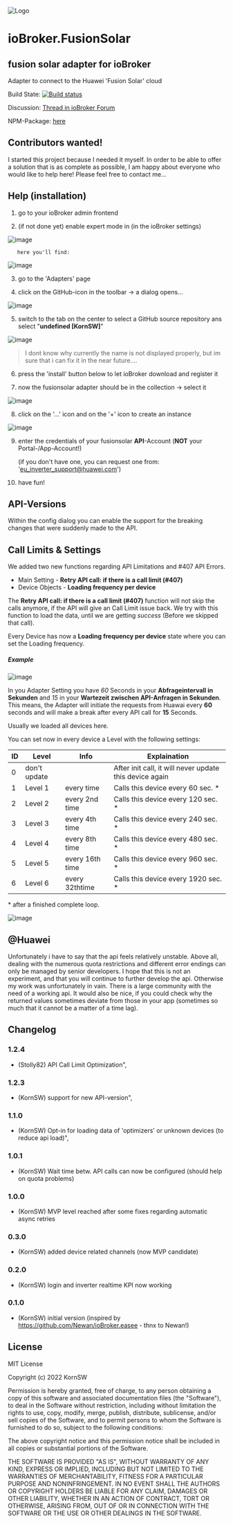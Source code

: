 ![Logo](admin/sun2000.png)
# ioBroker.FusionSolar

## fusion solar adapter for ioBroker

Adapter to connect to the Huawei 'Fusion Solar' cloud

Build State: [![Build status](https://tobiaskorn.visualstudio.com/KornSW%20(OpenSource)/_apis/build/status/ioBroker.FusionSolar)](https://tobiaskorn.visualstudio.com/KornSW%20(OpenSource)/_build/latest?definitionId=44)

Discussion: [Thread in ioBroker Forum](https://forum.iobroker.net/topic/59422/new-adapter-huawei-fusionsolar-api)

NPM-Package: [here](https://www.npmjs.com/package/iobroker.fusionsolar)

## Contributors wanted!

I started this project because I needed it myself. In order to be able to offer a solution that is as complete as possible, I am happy about everyone who would like to help here! Please feel free to contact me...

## Help (installation)

  1. go to your ioBroker admin frontend

  2. (if not done yet) enable expert mode in (in the ioBroker settings)

![image](doc/exp1.png)

       here you'll find:

![image](doc/exp2.png)


  3. go to the 'Adapters' page



  4. click on the GitHub-icon in the toolbar -> a dialog opens...

![image](doc/ins1.png)

  5. switch to the tab on the center to select a GitHub source repository ans select "**undefined [KornSW]**"

![image](doc/ins2.png)

>I dont know why currently the name is not displayed properly, but im sure that i can fix it in the near future....


  6. press the 'install' button below to let ioBroker download and register it


  7. now the fusionsolar adapter should be in the collection -> select it

![image](doc/ins3.png)

  8. click on the '...' icon and on the '+' icon to create an instance

![image](doc/ins4.png)

  9. enter the credentials of your fusionsolar **API**-Account (**NOT** your Portal-/App-Account!)

        (if you don't have one, you can request one from: 'eu_inverter_support@huawei.com')

        

  10. have fun!

## API-Versions

Within the config dialog you can enable the support for the breaking changes that were suddenly made to the API.

## Call Limits & Settings

We added two new functions regarding API Limitations and #407 API Errors. 

* Main Setting - **Retry API call: if there is a call limit (#407)**
* Device Objects - **Loading frequency per device**

The **Retry API call: if there is a call limit (#407)** function will not skip the calls anymore, if the API will give an Call Limit issue back. We try with this function to load the data, until we are getting *success* (Before we skipped that call).

Every Device has now a **Loading frequency per device** state where you can set the Loading frequency. 

##### Example
![image](doc/UI-Fusion.png)

In you Adapter Setting you have *60* Seconds in your **Abfrageintervall in Sekunden** and *15* in your **Wartezeit zwischen API-Anfragen in Sekunden**. 
This means, the Adapter will initiate the requests from Huawai every **60** seconds and will make a break after every API call for **15** Seconds. 

Usually we loaded all devices here.

You can set now in every device a Level with the following settings:

|ID|Level|Info|Explaination|
|--|--|--|--|
|0|don't update||After init call, it will never update this device again|
|1|Level 1|every time|Calls this device every 60 sec. *|
|2|Level 2|every 2nd time|Calls this device every 120 sec. *|
|3|Level 3|every 4th time|Calls this device every 240 sec. *|
|4|Level 4|every 8th time|Calls this device every 480 sec. *|
|5|Level 5|every 16th time|Calls this device every 960 sec. *|
|6|Level 6|every 32thtime|Calls this device every 1920 sec. *|
 
 \* after a finished complete loop. 
 
 ![image](doc/updatePriority.png)
 
## @Huawei

Unfortunately i have to say that the api feels relatively unstable. Above all, dealing with the numerous quota restrictions and different error endings can only be managed by senior developers. I hope that this is not an experiment, and that you will continue to further develop the api. Otherwise my work was unfortunately in vain. There is a large community with the need of a working api.
It would also be nice, if you could check why the returned values sometimes deviate from those in your app (sometimes so much that it cannot be a matter of a time lag).

## Changelog

### 1.2.4
* (Stolly82) API Call Limit Optimization",
### 1.2.3
* (KornSW) support for new API-version",
### 1.1.0
* (KornSW) Opt-in for loading data of 'optimizers' or unknown devices (to reduce api load)",
### 1.0.1
* (KornSW) Wait time betw. API calls can now be configured (should help on quota problems)
### 1.0.0
* (KornSW) MVP level reached after some fixes regarding automatic async retries
### 0.3.0
* (KornSW) added device related channels (now MVP candidate)
### 0.2.0
* (KornSW) login and inverter realtime KPI now working
### 0.1.0
* (KornSW) initial version (inspired by https://github.com/Newan/ioBroker.easee - thnx to Newan!)

## License

MIT License

Copyright (c) 2022 KornSW

Permission is hereby granted, free of charge, to any person obtaining a copy
of this software and associated documentation files (the "Software"), to deal
in the Software without restriction, including without limitation the rights
to use, copy, modify, merge, publish, distribute, sublicense, and/or sell
copies of the Software, and to permit persons to whom the Software is
furnished to do so, subject to the following conditions:

The above copyright notice and this permission notice shall be included in all
copies or substantial portions of the Software.

THE SOFTWARE IS PROVIDED "AS IS", WITHOUT WARRANTY OF ANY KIND, EXPRESS OR
IMPLIED, INCLUDING BUT NOT LIMITED TO THE WARRANTIES OF MERCHANTABILITY,
FITNESS FOR A PARTICULAR PURPOSE AND NONINFRINGEMENT. IN NO EVENT SHALL THE
AUTHORS OR COPYRIGHT HOLDERS BE LIABLE FOR ANY CLAIM, DAMAGES OR OTHER
LIABILITY, WHETHER IN AN ACTION OF CONTRACT, TORT OR OTHERWISE, ARISING FROM,
OUT OF OR IN CONNECTION WITH THE SOFTWARE OR THE USE OR OTHER DEALINGS IN THE
SOFTWARE.